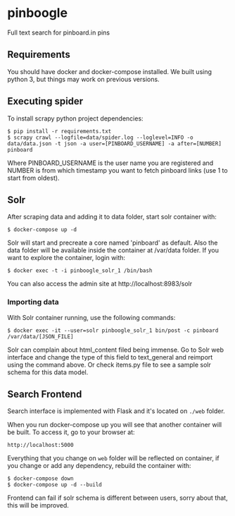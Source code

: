 # pinboogle
Full text search for pinboard.in pins

## Requirements

You should have docker and docker-compose installed. We built using python 3, but things may work on previous versions.

## Executing spider

To install scrapy python project dependencies:

    $ pip install -r requirements.txt
    $ scrapy crawl --logfile=data/spider.log --loglevel=INFO -o data/data.json -t json -a user=[PINBOARD_USERNAME] -a after=[NUMBER] pinboard
   
Where PINBOARD_USERNAME is the user name you are registered and NUMBER is from which timestamp you want to fetch pinboard links (use 1 to start from oldest).

## Solr

After scraping data and adding it to data folder, start solr container with:

    $ docker-compose up -d

Solr will start and precreate a core named 'pinboard' as default. Also the data folder will be available inside the container at /var/data folder. If you want to explore the container, login with:

    $ docker exec -t -i pinboogle_solr_1 /bin/bash

You can also access the admin site at http://localhost:8983/solr

### Importing data

With Solr container running, use the following commands:

    $ docker exec -it --user=solr pinboogle_solr_1 bin/post -c pinboard /var/data/[JSON_FILE]

Solr can complain about html_content filed being immense. Go to Solr web interface and change the type of this field to text_general and reimport using the command above. Or check items.py file to see a sample solr schema for this data model.

## Search Frontend

Search interface is implemented with Flask and it's located on `./web` folder.

When you run docker-compose up you will see that another container will be built. To access it, go to your browser at:

    http://localhost:5000

Everything that you change on `web` folder will be reflected on container, if you change or add any dependency, rebuild the container with:

    $ docker-compose down
    $ docker-compose up -d --build

Frontend can fail if solr schema is different between users, sorry about that, this will be improved.
